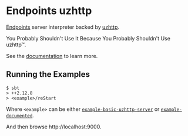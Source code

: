 # Endpoints uzhttp 

[Endpoints](https://github.com/julienrf/endpoints) server interpreter backed by [uzhttp](https://github.com/polynote/uzhttp).

You Probably Shouldn't Use It Because You Probably Shouldn't Use uzhttp™.

See the [documentation](https://jkobejs.github.io/endpoints-uzhttp) to learn more.

## Running the Examples

~~~
$ sbt
> ++2.12.8
> <example>/reStart
~~~

Where `<example>` can be either
[`example-basic-uzhttp-server`](documentation/examples/basic/example-basic-uzhttp-server) or
[`example-documented`](documentation/examples/documented).

And then browse http://localhost:9000.